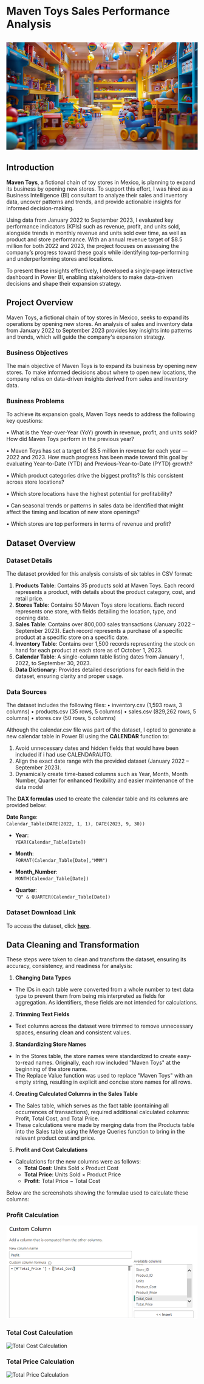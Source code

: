 # Maven Toys Sales Performance Analysis

![](https://github.com/Rolakamin/Maven-Toys-Sales-Performance/blob/main/toys%20shop.png)
---

## Introduction

**Maven Toys**, a fictional chain of toy stores in Mexico, is planning to expand its business by opening new stores. To support this effort, I was hired as a Business Intelligence (BI) consultant to analyze their sales and inventory data, uncover patterns and trends, and provide actionable insights for informed decision-making.

Using data from January 2022 to September 2023, I evaluated key performance indicators (KPIs) such as revenue, profit, and units sold, alongside trends in monthly revenue and units sold over time, as well as product and store performance. With an annual revenue target of $8.5 million for both 2022 and 2023, the project focuses on assessing the company’s progress toward these goals while identifying top-performing and underperforming stores and locations.

To present these insights effectively, I developed a single-page interactive dashboard in Power BI, enabling stakeholders to make data-driven decisions and shape their expansion strategy.

## Project Overview 

Maven Toys, a fictional chain of toy stores in Mexico, seeks to expand its operations by opening new stores. An analysis of sales and inventory data from January 2022 to September 2023 provides key insights into patterns and trends, which will guide the company's expansion strategy.

### Business Objectives

The main objective of Maven Toys is to expand its business by opening new stores. To make informed decisions about where to open new locations, the company relies on data-driven insights derived from sales and inventory data.

### Business Problems

To achieve its expansion goals, Maven Toys needs to address the following key questions:

•	What is the Year-over-Year (YoY) growth in revenue, profit, and units sold? How did Maven Toys perform in the previous year?

•	Maven Toys has set a target of $8.5 million in revenue for each year — 2022 and 2023. How much progress has been made toward this goal by evaluating Year-to-Date (YTD) and Previous-Year-to-Date (PYTD) growth?

•	Which product categories drive the biggest profits? Is this consistent across store locations?

•	Which store locations have the highest potential for profitability?

•	Can seasonal trends or patterns in sales data be identified that might affect the timing and location of new store openings?

•	Which stores are top performers in terms of revenue and profit?

## Dataset Overview

### Dataset Details
The dataset provided for this analysis consists of six tables in CSV format:

1.	**Products Table**: Contains 35 products sold at Maven Toys. Each record represents a product, with details about the product category, cost, and retail price.
2.	**Stores Table**: Contains 50 Maven Toys store locations. Each record represents one store, with fields detailing the location, type, and opening date.
3.	**Sales Table**: Contains over 800,000 sales transactions (January 2022 – September 2023). Each record represents a purchase of a specific product at a specific store on a specific date.
4.	**Inventory Table**: Contains over 1,500 records representing the stock on hand for each product at each store as of October 1, 2023.
5.	**Calendar Table**: A single-column table listing dates from January 1, 2022, to September 30, 2023.
6.	**Data Dictionary**: Provides detailed descriptions for each field in the dataset, ensuring clarity and proper usage.

### Data Sources
The dataset includes the following files:
•	inventory.csv (1,593 rows, 3 columns)
•	products.csv (35 rows, 5 columns)
•	sales.csv (829,262 rows, 5 columns)
•	stores.csv (50 rows, 5 columns)

Although the calendar.csv file was part of the dataset, I opted to generate a new calendar table in Power BI using the **CALENDAR** function to:
1.	Avoid unnecessary dates and hidden fields that would have been included if i had use CALENDARAUTO.
2.	Align the exact date range with the provided dataset (January 2022 – September 2023).
3.	Dynamically create time-based columns such as Year, Month, Month Number, Quarter for enhanced flexibility and easier maintenance of the data model
   
The **DAX formulas** used to create the calendar table and its columns are provided below:

 **Date Range**:  
  `Calendar_Table(DATE(2022, 1, 1), DATE(2023, 9, 30))`

- **Year**:  
  `YEAR(Calendar_Table[Date])`

- **Month**:  
  `FORMAT(Calendar_Table[Date],"MMM")`

- **Month_Number**:  
  `MONTH(Calendar_Table[Date])`

- **Quarter**:  
  `"Q" & QUARTER(Calendar_Table[Date])`
  
### **Dataset Download Link**
To access the dataset, click [**here**](https://github.com/Rolakamin/Maven-Toys-Sales-Performance/tree/main/Maven%20Toys%20Dataset).

## Data Cleaning and Transformation

These steps were taken to clean and transform the dataset, ensuring its accuracy, consistency, and readiness for analysis:

1. **Changing Data Types**
- The IDs in each table were converted from a whole number to text data type to prevent them from being misinterpreted as fields for aggregation. As identifiers, these fields are not intended for calculations.

2. **Trimming Text Fields**
- Text columns across the dataset were trimmed to remove unnecessary spaces, ensuring clean and consistent values.

3. **Standardizing Store Names**
- In the Stores table, the store names were standardized to create easy-to-read names. Originally, each row included "Maven Toys" at the beginning of the store name.
- The Replace Value function was used to replace "Maven Toys" with an empty string, resulting in explicit and concise store names for all rows.

4. **Creating Calculated Columns in the Sales Table**
- The Sales table, which serves as the fact table (containing all occurrences of transactions), required additional calculated columns: Profit, Total Cost, and Total Price.
- These calculations were made by merging data from the Products table into the Sales table using the Merge Queries function to bring in the relevant product cost and price.

5. **Profit and Cost Calculations**
- Calculations for the new columns were as follows:
  - **Total Cost**: Units Sold × Product Cost
  - **Total Price**: Units Sold × Product Price
  - **Profit**: Total Price − Total Cost
 
Below are the screenshots showing the formulae used to calculate these columns:
    
### Profit Calculation
![Profit Calculation](https://github.com/Rolakamin/Maven-Toys-Sales-Performance/blob/main/Profit.png)

### Total Cost Calculation
![Total Cost Calculation](https://github.com/Rolakamin/Maven-Toys-Sales-Performance/blob/main/TotalCost.png)

### Total Price Calculation
![Total Price Calculation](https://github.com/Rolakamin/Maven-Toys-Sales-Performance/blob/main/TotalPrice.png)

